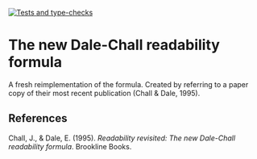 [![Tests and type-checks](https://github.com/public-law/new-dale-chall-readability/actions/workflows/python-app.yml/badge.svg)](https://github.com/public-law/new-dale-chall-readability/actions/workflows/python-app.yml)


# The new Dale-Chall readability formula
A fresh reimplementation of the formula. Created by referring to a paper copy of
their most recent publication (Chall & Dale, 1995).


## References

Chall, J., & Dale, E. (1995). _Readability revisited: The new Dale-Chall readability formula_.
Brookline Books.
